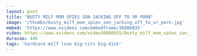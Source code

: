 ```yaml
---
layout: post
title: "BUSTY MILF MOM SPIES SON JACKING OFF TO VR PORN"
image: '/thumbs/busty_milf_mom_spies_son_jacking_off_to_vr_porn.jpg'
embed: 'https://www.xvideos.com/embedframe/36886035'
video: https://www.xvideos.com/video36886035/busty_milf_mom_spies_son_jacking_off_to_vr_porn
duracao: 446
tags: 'hardcore milf love big-tits big-dick'
---
```


